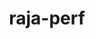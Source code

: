 ---
title: "raja-perf"
layout: cache
categories: [package, develop]
meta: {"compilers": ["gcc@=7.5.0"], "num_specs": 2, "num_specs_by_stack": {"radiuss": 2, "root": 2}, "oss": ["ubuntu18.04"], "platforms": ["linux"], "stacks": ["radiuss", "root"], "targets": ["x86_64_v3"], "versions": ["2024.07.0"]}
spec_details: [{"compiler": "gcc@=7.5.0", "hash": "6ez7g6g57vnqbpf7iwvkth7a6gotopq2", "os": "ubuntu18.04", "platform": "linux", "size": "-", "stacks": ["radiuss", "root"], "target": "x86_64_v3", "variants": ["build_system=cmake", "build_type=Release", "~caliper", "~cuda", "generator=make", "~ipo", "~mpi", "~omptarget", "~omptask", "~openmp", "~rocm", "~shared", "~sycl", "tests=basic"], "versions": ["2024.07.0"]}, {"compiler": "gcc@=7.5.0", "hash": "rmn52cofcvuu47kawjkypizuzzhbw6bg", "os": "ubuntu18.04", "platform": "linux", "size": "-", "stacks": ["radiuss", "root"], "target": "x86_64_v3", "variants": ["build_system=cmake", "build_type=Release", "~caliper", "~cuda", "generator=make", "~ipo", "~mpi", "~omptarget", "~omptask", "~openmp", "~rocm", "~shared", "~sycl", "tests=basic"], "versions": ["2024.07.0"]}]
---